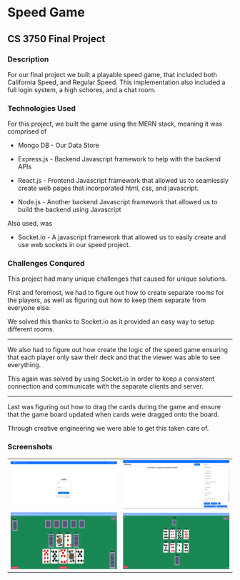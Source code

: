 # Speed Game

## CS 3750 Final Project

### Description

For our final project we built a playable speed game, that included both California Speed, and Regular Speed. This implementation also included a full login system, a high schores, and a chat room.

### Technologies Used

For this project, we built the game using the MERN stack, meaning it was comprised of

- Mongo DB - Our Data Store

- Express.js - Backend Javascript framework to help with the backend APIs

- React.js - Frontend Javascript framework that allowed us to seamlessly create web pages that incorporated html, css, and javascript.

- Node.js - Another backend Javascript framework that allowed us to build the backend using Javascript

Also used, was

- Socket.io - A javascript framework that allowed us to easily create and use web sockets in our speed project.

### Challenges Conqured

This project had many unique challenges that caused for unique solutions.

First and foremost, we had to figure out how to create separate rooms for the players, as well as figuring out how to keep them separate from everyone else.

We solved this thanks to Socket.io as it provided an easy way to setup different rooms.

----------------------------------------

We also had to figure out how create the logic of the speed game ensuring that each player only saw their deck and that the viewer was able to see everything.

This again was solved by using Socket.io in order to keep a consistent connection and communicate with the separate clients and server.

----------------------------------------

Last was figuring out how to drag the cards during the game and ensure that the game board updated when cards were dragged onto the board.

Through creative engineering we were able to get this taken care of.

### Screenshots

<table>
  <tr>
    <td><img src="SpeedScreenshots/Login.png" alt="login" width="250"/></td>
    <td><img src="SpeedScreenshots/Lobby.png" alt="lobby" width="250"/></td>
  </tr>
  <tr>
    <td><img src="SpeedScreenshots/Regular.png" alt="regular" width="250"/></td>
    <td><img src="SpeedScreenshots/California.png" alt="california" width="250"/></td>
  </tr>
</table>






